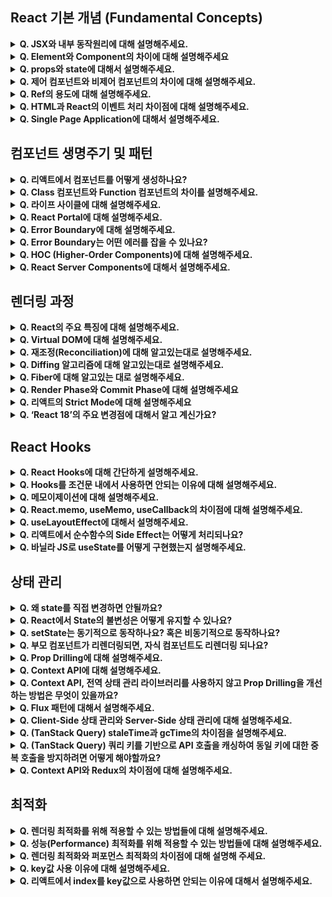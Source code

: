 ## React 기본 개념 (Fundamental Concepts)

<details><summary><strong>Q. JSX와 내부 동작원리에 대해 설명해주세요.</strong></summary>

- JSX는 JavaScript 코드 내에서 HTML과 유사한 마크업 문법을 사용할 수 있게 해주는 문법 확장입니다. UI 구조를 보다 직관적으로 작성하고 가독성을 높이는 데 도움을 줍니다.

1. 개발자가 JSX로 UI 코드를 작성하면, **Babel**과 같은 트랜스파일러가 이 JSX 코드를 **React.createElement() 함수 호출**로 변환합니다.
2. React.createElement() 함수는 **React 엘리먼트**라는 **JavaScript 객체**를 생성하여 반환합니다. 이 객체는 UI 구조에 대한 정보를 담고 있습니다.
3. React는 이 객체 정보를 사용하여 가상 DOM을 만들고, 실제 DOM과 비교하여 변경된 부분만 효율적으로 업데이트합니다.
</details>

<details><summary><strong>Q. Element와 Component의 차이에 대해 설명해주세요</strong></summary>

- 엘리먼트는 React App의 가장 작은 단위로, 화면에 보이는 것을 기술하는 JavaScript 객체입니다. 예를 들어 `<div>`나 `<MyComponent />` 같은 JSX 표현식은 결국 엘리먼트 객체로 변환됩니다.

  컴포넌트(Component)는 재사용 가능한 UI 로직과 구조를 캡슐화한 것으로, props라는 입력을 받아 특정 엘리먼트 트리를 생성하는 일종의 청사진입니다.

</details>

<details><summary><strong>Q. props와 state에 대해서 설명해주세요.</strong></summary>

- props는 부모 컴포넌트가 자식 컴포넌트에 인자로써 전달하는 데이터입니다. 일반적으로 자식 컴포넌트는 props를 수정할 수 없습니다.

  state는 컴포넌트 내부에서 관리되는 데이터입니다. state는 동적으로 변경될 수 있으며 변경 시 컴포넌트는 다시 렌더링되어 UI가 업데이트됩니다. state는 주로 사용자 입력이나 네트워크 요청이 응답에 따라 변하는 데이터를 관리할 때 사용합니다.

</details>

<details><summary><strong>Q. 제어 컴포넌트와 비제어 컴포넌트의 차이에 대해 설명해주세요.</strong></summary>

- 이 둘은 주로 리액트에서 폼(form) 요소의 값을 어떻게 다루냐의 차이입니다.

- **제어 컴포넌트**는 말 그대로 리액트 컴포넌트가 폼 요소의 값을 직접 제어하는 방식입니다.

  Input의 value 같은 것을 리액트 state랑 연결하고, 값이 바뀔 때마다 onChange 같은 이벤트 핸들러를 통해서 state를 업데이트 해주는 거죠. 이렇게 하면 리액트 state가 항상 최신 값을 가지고 있어서, 값 검증이나 조건부 로직 같은 걸 구현하기 좋습니다. 데이터 흐름이 명확해지죠.

- **비제어 컴포넌트**는 반대로, 폼 요소의 값을 DOM 자체에 맡겨두는 방식입니다.

  전통적인 HTML 방식과 비슷하죠. 리액트는 값의 변경을 직접 추적하지 않고, 필요할 때 ref를 사용해서 DOM에 직접 접근해서 값을 가져옵니다. 구현이 좀 더 간단할 수 있고, 파일 입력(input type="file")처럼 리액트가 값을 직접 제어하기 어려운 경우나, 아주 간단한 폼에서는 유용할 수 있습니다.

- 핵심은 "폼 데이터의 상태(값)를 누가 관리하느냐?" 인 것 같습니다. ‘제어’는 리액트 state가, ‘비제어’는 DOM이 관리하는 거죠.

  보통은 데이터 흐름을 명확하게 하고 제어하기 쉬워서 제어 컴포넌트를 더 자주 사용하는 편입니다.

</details>

<details><summary><strong>Q. Ref의 용도에 대해 설명해주세요.</strong></summary>

- Ref는 주로 **DOM 노드나 React 엘리먼트에 직접 접근해야 할 때** 사용합니다. ref. current 프로퍼티는 변경되어도 컴포넌트를 리렌더링시키지 않습니다. 타이머 ID처럼, 렌더링과 직접적인 관련은 없지만 컴포넌트 인스턴스 내에서 계속 유지되어야 하는 값을 저장하는 용도로도 사용됩니다. State와 달리 값이 변경되어도 화면이 다시 그려지지 않는다는 특징이 있습니다.

  사용예시: DOM 요소 크기,위치 측정, 포커스 관리, 타이머 등

</details>

<details><summary><strong>Q. HTML과 React의 이벤트 처리 차이점에 대해 설명해주세요.</strong></summary>

1. **이벤트 핸들러 전달 방식:**

- **HTML:** 문자열 형태로 JavaScript 코드를 전달합니다 (예: onclick="myFunction()").
- **React:** 함수 자체(함수 참조)를 중괄호 {} 안에 전달합니다 (예: onClick={myFunction}).

2. **이벤트 객체:**

- **React:** 브라우저 고유의 이벤트 객체가 아닌, **합성 이벤트(SyntheticEvent)** 객체를 핸들러에 전달합니다. 이는 브라우저 간의 이벤트 처리 방식 차이를 정규화하여 **크로스 브라우징 호환성**을 제공합니다.

3. **기본 동작 방지:** - **HTML:** 이벤트 핸들러에서 return false;를 사용하여 기본 동작(예: <a> 태그의 페이지 이동)을 막을 수 있습니다. - **React:** 반드시 **event.preventDefault()** 메서드를 명시적으로 호출해야 합니다. return false 방식은 동작하지 않습니다.
</details>

<details><summary><strong>Q. Single Page Application에 대해서 설명해주세요.</strong></summary>

- SPA는 **하나의 HTML 페이지**로 애플리케이션을 구성하고, 사용자의 상호작용에 따라 필요한 **데이터만 서버로부터 비동기적으로 받아와** 현재 페이지의 **일부분만 동적으로 업데이트**하는 방식의 웹 애플리케이션입니다.

- 장점

  - 페이지 전체 리로딩이 없어 빠르고 부드러운 화면 전환을 제공합니다.
  - 필요한 데이터만 주고받으므로 서버 트래픽이 줄어듭니다.

- 단점

  - 앱의 규모가 크면 첫 로딩 시 많은 리소스를 받아야 할 수 있습니다.
  - **검색 엔진 최적화 (SEO)가** 복잡할 수 있습니다.
  </details>

## 컴포넌트 생명주기 및 패턴

<details><summary><strong>Q. 리액트에서 컴포넌트를 어떻게 생성하나요?</strong></summary>

- 리액트 컴포넌트는 주로 두 가지 방식으로 생성합니다.

1. **함수 컴포넌트:** JavaScript 함수를 사용하여 만듭니다. props를 인자로 받고 JSX를 반환하며, Hook을 통해 상태와 생명주기 기능을 사용합니다.

2. **클래스 컴포넌트:** ES6 클래스를 사용하고 React.Component를 상속받아 만듭니다. render() 메서드에서 JSX를 반환하며, this.state와 생명주기 메서드를 사용합니다.
</details>

<details><summary><strong>Q. Class 컴포넌트와 Function 컴포넌트의 차이를 설명해주세요.</strong></summary>

- 과거에는 상태 관리나 라이프사이클을 관리하기 위해서는 클래스 컴포넌트 사용이 강제적이었지만, Hook이 등장하면서 함수형 컴포넌트가 클래스 컴포넌트의 모든 기능을 더 효율적이고 직관적이게 사용이 가능해졌습니다.

- 상태 관리 측면

  클래스형: `this.state`라는 객체 안에 상태를 선언해야합니다. 이벤트 핸들러와 같은 메서드를 사용할 시 this가 컴포넌트 인스턴스를 가리키지 않는 경우가 존재할 수 있어 불편함이 존재했습니다.

  함수형: `useState` 훅 하나로 직관적이고 간결한 사용이 가능합니다. 스코프 내에서 접근이 보장되기 때문에 편리한 개발이 가능합니다.

- 라이프사이클 측면

  클래스형: 라이프사이클 메서드를 통해서 생명주기를 관리하고, 로직이 각 메소드에 분산되어 코드를 추적하기 어려움이 존재합니다.

  함수형: `useEffect` 훅 하나로 마운트, 업데이트, 언마운트 시점의 작업을 다 처리할 수 있습니다. 관련 로직이 훅 하나에 응집되어 직관적인 코드가 완성됩니다.

- 성능 측면

  함수형 컴포넌트는 메모리 자원을 클래스형 컴포넌트보다 덜 사용하며, 빌드 사이즈 역시 더 작습니다.

</details>

<details><summary><strong>Q. 라이프 사이클에 대해 설명해주세요.</strong></summary>

- 라이프사이클은 컴포넌트가 생성되고, 업데이트되고, 소멸되기까지의 과정을 말합니다. 주로 클래스 컴포넌트에서 명시적인 메소드들을 통해 관리되었고, 함수 컴포넌트에서는 useEffect 훅을 통해 유사한 동작을 구현합니다.

- 모든 리액트 컴포넌트는 라이프 사이클이 있으며 `마운트` → `업데이트` → `언마운트`의 라이프 사이클을 갖습니다.

- **마운트**는 컴포넌트가 생성되는 시점으로, constructor → getDerivedStateFromProps → render → componentDidMount의 순서로 호출됩니다.

- **업데이트**는 컴포넌트가 업데이트 되는 시점으로, getDerivedStateFromProps → shouldComponentUpdate → render → getSnapshotBeforeUpdate → componentDidUpdate의 순서로 호출됩니다.

- **언마운트**는 컴포넌트가 화면에서 사라지는 시점을 의미하며, 컴포넌트가 화면에서 사라지기 직전에 componentWillUnmount가 호출됩니다.

</details>

<details><summary><strong>Q. React Portal에 대해 설명해주세요.</strong></summary>

- React Portal은 부모 컴포넌트의 DOM 계층 구조 바깥에 있는 다른 위치로 자식 컴포넌트를 렌더링할 수 있게 해주는 기능입니다.

  컴포넌트 계층 구조는 그대로 유지하지만, 실제 DOM 렌더링 결과는 document.body의 직속이나 특정 ID를 가진 다른 DOM 노드 아래에 배치할 수 있습니다.

  사용 예시: 모달, 툴팁, 팝업과 같이 부모 컴포넌트의 CSS 영향을 받지 않고, 최상단에 표시되어야 하는 UI를 구현할 때 유용합니다.

</details>

<details><summary><strong>Q. Error Boundary에 대해 설명해주세요.</strong></summary>

- 에러 바운더리는 React 컴포넌트로, 하위 컴포넌트 트리에서 발생하는 JavaScript 에러를 잡아내고, 이 에러로 인해 전체 애플리케이션이 중단되는 것을 방지하며, 대체 UI를 보여줄 수 있게 하는 메커니즘입니다.

- 구현은 클래스 컴포넌트로만 만들 수 있습니다. 하단 라이프사이클 메서드 중 하나 이상을 정의해야합니다.

- `getDerivedStateFromError`: 에러 발생 후 대체 UI를 렌더링하기 위해 상태를 업데이트하는 데 사용됩니다. (렌더 단계에서 호출)

- `componentDidCatch`: 에러 정보를 로깅하는 등의 **부수 효과(side effect)**를 처리하는 데 사용됩니다. (커밋 단계에서 호출)
</details>

<details><summary><strong>Q. Error Boundary는 어떤 에러를 잡을 수 있나요?</strong></summary>

- React가 컴포넌트 트리를 만들고, 화면에 그리는 과정 중에 발생하는 에러를 주로 처리합니다.

  이벤트 핸들러 내부의 에러, 비동기 코드, 서버 사이드 렌더링 중 발생한 에러, 에러 바운더리 컴포넌트 자체에서 발생한 에러는 잡지 못합니다. 이벤트 핸들러등은 try catch 구문을 사용하여 에러를 처리해야 합니다.

</details>

<details><summary><strong>Q. HOC (Higher-Order Components)에 대해 설명해주세요.</strong></summary>

- HOC는 **컴포넌트를 인자로 받아서, 새로운 컴포넌트를 반환하는 함수**입니다.

  **주된 목적**은 여러 컴포넌트에서 **반복되는 로직을 재사용**하기 위해서입니다. 예를 들어, 특정 데이터 fetching 로직, 로그인 여부 확인 같은 인증 로직, 로깅 또는 스타일링 추가와 같은 상황에서 사용합니다.

  이런 공통 로직을 HOC 안에 구현해두고, 이 로직이 필요한 컴포넌트를 HOC 함수로 감싸주면, HOC가 해당 로직을 처리하고 원본 컴포넌트에게 필요한 props를 전달하거나 렌더링을 제어하는 방식으로 동작합니다.

- **장점**은 로직을 한 곳에서 관리할 수 있어서 **코드 중복을 줄이고 유지보수성을 높일 수 있다**는 점입니다.

- 다만 요즘에는 커스텀 훅이 HOC가 하던 많은 역할을 대체하고 있습니다. 훅이 HOC보다 좀 더 직관적이고 컴포넌트 트리가 깊어지는 문제("Wrapper Hell")를 피할 수 있어서 선호되는 경향이 있습니다.

</details>

<details><summary><strong>Q. React Server Components에 대해서 설명해주세요.</strong></summary>

- React Server Components는 서버에서만 렌더링되고, 렌더링에 필요한 자바스크립트 코드가 클라이언트로 전송되지 않는 컴포넌트입니다.

1. 서버 컴포넌트 자체의 코드는 브라우저로 가지 않기 때문에, 클라이언트 측 자바스크립트 번들 크기를 크게 줄여 **초기 로딩 성능을 향상**시킵니다.
2. 서버에서 실행되므로, 별도의 API를 만들지 않고도 데이터베이스나 파일 시스템, 내부 서비스 등에 **직접 접근**하여 데이터를 가져올 수 있습니다. 데이터 fetching 로직이 간결해집니다.
3. 서버 컴포넌트는 주로 데이터 fetching이나 정적인 구조를 담당하고, 상태 관리나 이벤트 처리, 브라우저 API 사용이 필요한 부분은 클라이언트 컴포넌트가 담당하도록 역할을 분담할 수 있습니다.

- 서버 컴포넌트는 **서버 렌더링의 장점을 극대화**하면서 클라이언트 컴포넌트와 조합하여 **애플리케이션 성능과 개발 경험을 개선**하기 위한 기술입니다. Next.js 같은 프레임워크에서 적극적으로 활용되고 있습니다.

</details>

## 렌더링 과정

<details><summary><strong>Q. React의 주요 특징에 대해 설명해주세요.</strong></summary>

- React는 UI를 만들기 위한 JavaScript 라이브러리입니다.

  React는 스스로 상태를 관리하는 캡슐화된 컴포넌트를 조합해 복잡한 UI를 만들 수 있도록 지원하며, 데이터가 변경됨에 따라 적절한 컴포넌트만 효율적으로 갱신하고 렌더링합니다.

  **React**의 큰 특징으로는 **Virtual DOM** 개념과, **단방향 데이터 흐름**이 있습니다.

  **Virtual DOM**은 Real DOM의 in-memory 표현으로, UI 표현은 메모리에 저장되며, Real DOM과 동기화됩니다.

  **단방향 데이터 바인딩**은 데이터가 기본적으로 위에서 아래로, 즉 부모 컴포넌트에서 자식 컴포넌트로 한 방향으로만 흐르는 것입니다. 이 데이터는 주로 **props**를 통해 전달됩니다.

- (꼬리질문) 라이브러리와 프레임워크의 차이점을 설명해주세요.

  라이브러리와 프레임워크의 차이는 제어 흐름에 대한 주도권이 누구 또는 어디에 있는가에 있습니다.

  프레임워크는 전체적인 흐름을 자체적으로 가지고 있으며, 프로그래머는 그 안에 필요한 코드를 작성합니다.

  반면, 라이브러리는 프로그래머가 흐름에 대해 제어를 하며 필요한 상황에 가져다 쓸 수 있습니다.

</details>

<details><summary><strong>Q. Virtual DOM에 대해 설명해주세요.</strong></summary>

- Virtual DOM(가상돔)은 실제 브라우저의 DOM(Document Object Model)에 대응하는 **가벼운 복사본**을 인메모리로 만들어두고 사용하는 개념입니다.

  왜 사용하냐면, 웹 애플리케이션에서 상태가 변경될 때마다 실제 DOM을 직접 조작하는 것은 생각보다 비용이 많이 들고 성능 저하를 일으킬 수 있습니다. 특히 변경이 잦을 경우 브라우저가 Reflow와 Repaint를 계속 반복해야 해서 느려지기 쉽습니다.

  가상돔을 생성하면 이전 가상돔과 현재 가상돔을 diffing 알고리즘을 사용해 비교한 뒤 변경된 부분들을 찾아내고 한번에 실제 돔에 적용시키는 방식으로 효율적으로 렌더링합니다. 이 과정을 재조정(Reconciliation)이라고 합니다.

</details>

<details><summary><strong>Q. 재조정(Reconciliation)에 대해 알고있는대로 설명해주세요.</strong></summary>

- 재조정(Reconciliation)은 React가 가상 DOM을 사용하여 실제 DOM을 효율적으로 업데이트하는 과정입니다.

  상태나 props가 변경되면, React는 새로운 가상 DOM 트리를 생성하고 이전 트리와 비교합니다. 이 diffing 알고리즘을 통해 최소한의 변경사항만을 감지하여 실제 DOM에 적용함으로써 성능을 최적화합니다.

</details>

<details><summary><strong>Q. Diffing 알고리즘에 대해 알고있는대로 설명해주세요.</strong></summary>

- Diffing 알고리즘은 React가 **이전 가상 DOM 트리와 새로운 가상 DOM 트리를 비교**하여 실제 DOM에 어떤 변경사항을 적용해야 할지 결정하는 알고리즘입니다.

- React는 효율성을 위해 몇 가지 간단한 규칙을 사용합니다.

1. **다른 타입의 엘리먼트**는 하위 트리까지 모두 새로 만듭니다.
2. **같은 타입의 DOM 엘리먼트**는 속성만 비교하고 업데이트합니다.
3. **리스트 형태의 자식**을 비교할 때는 **key prop**을 사용하여 각 엘리먼트의 변경, 추가, 제거 여부를 효율적으로 파악합니다.
</details>

<details><summary><strong>Q. Fiber에 대해 알고있는 대로 설명해주세요.</strong></summary>

- React Fiber는 React의 핵심 알고리즘인 재조정(Reconciliation) 알고리즘을 재구현한 것입니다. 각 컴포넌트를 Fiber라는 작업 단위로 나누어 처리하는 것이 핵심입니다.

- 기존 문제

  이전 버전의 React(Stack Reconciler)는 재조정 과정이 동기적(Synchronous)이고 중단될 수 없었습니다. 이 때문에 복잡한 컴포넌트 트리를 업데이트할 때, 렌더링 작업이 메인 스레드를 오랫동안 점유하여 애니메이션 끊김이나 사용자 입력 반응 지연 같은 성능 문제가 발생할 수 있었습니다.

- 작동 방식

1. 렌더링 작업을 작은 단위로 나누어 처리하고, 필요에 따라 작업을 중단, 재개, 또는 우선순위를 변경할 수 있게 합니다.
2. 전체 작업을 한 번에 끝내는 것이 아니라, 여러 프레임에 걸쳐 작업을 분할하여 실행할 수 있습니다. 이를 통해 메인 스레드를 차단하지 않고 부드러운 사용자 경험을 제공합니다.
</details>

<details><summary><strong>Q. Render Phase와 Commit Phase에 대해 설명해주세요</strong></summary>

- **Render Phase**에서는 React가 컴포넌트를 호출해서 어떤 변경사항이 필요한지 계산합니다. 즉, 이전 렌더 결과와 비교해서 DOM에 어떤 변화를 주어야 할지 결정하는 단계입니다. 중요한 것은 이 단계에서는 부수 효과(Side Effect)가 없어야 합니다. 순수해야 하죠. Strict Mode가 함수를 두 번 호출하는 이유도 이 단계의 순수성을 검증하기 위함입니다.

- **Commit Phase**는 Render Phase에서 계산된 변경사항들을 실제 DOM에 적용하는 단계입니다. 여기서 DOM 노드가 추가, 수정, 삭제됩니다. 이 단계는 중단될 수 없습니다. 한번 시작하면 끝까지 실행되어야 UI의 일관성이 보장됩니다. 클래스 컴포넌트의 생명주기 메서드나, 함수형 컴포넌트의 useEffect 훅의 실제 실행 및 클린업 함수 호출이 이 단계에서 이루어집니다. 부수 효과는 주로 이 단계에서 실행하게 됩니다.

- 요악하자면, Render Phase는 변경사항을 계산하는 단계이고, Commit Phase는 계산된 결과를 실제 DOM에 적용하는 단계입니다.

</details>

<details><summary><strong>Q. 리액트의 Strict Mode에 대해 설명해주세요</strong></summary>

- Strict Mode는 개발 환경에서 잠재적인 문제를 미리 발견하도록 도와주는 리액트의 도구입니다. 일종의 '검사기' 같은 역할이라고 생각하시면 됩니다.

- 주요 기능 중 하나는, 일부 함수들을 **의도적으로 두 번 호출**하는 것입니다. 예를 들어, 컴포넌트의 렌더링 단계나 useState의 업데이트 함수 등을 두 번 실행해서, 개발자가 예상치 못한 부수 효과(side effects)를 쉽게 찾도록 도와줍니다. 만약 함수가 순수하다면, 두 번 실행해도 최종 결과는 동일할 것이고, 외부에도 아무런 영향을 미치지 않을 겁니다.

  그 외에도 오래된 API 사용이나 안전하지 않은 생명주기 메서드 사용 등에 대한 **경고**를 콘솔에 보여줍니다.

</details>

<details><summary><strong>Q. ‘React 18’의 주요 변경점에 대해서 알고 계신가요?</strong></summary>

- React 18의 가장 핵심적인 변화는 **동시성(Concurrency)** 도입입니다. 이를 통해 React는 여러 상태 업데이트를 동시에 처리하고, 렌더링 중에도 사용자 입력에 반응할 수 있어 **사용자 경험이 크게 향상**되었습니다.

- **자동 배치(Automatic Batching):** 여러 상태 업데이트를 자동으로 묶어 처리하여 불필요한 리렌더링을 줄여 **성능을 개선**합니다. 이전에는 이벤트 핸들러 내에서만 가능했지만 이제 Promise, setTimeout 등에서도 기본 적용됩니다.
- **startTransition, useTransition:** 긴 렌더링을 유발하는 업데이트를 '전환(Transition)'으로 표시하여, 급한 업데이트(예: 입력)가 중간에 끼어들 수 있도록 하여 **UI 반응성을 유지**합니다.
- **createRoot:** React 18의 동시성 기능을 사용하기 위한 새로운 진입점입니다.
</details>

## React Hooks

<details><summary><strong>Q. React Hooks에 대해 간단하게 설명해주세요.</strong></summary>

- React Hooks는 클래스 컴포넌트를 작성하지 않고도 함수 컴포넌트 안에서 상태(state)를 관리하고 생명주기(lifecycle) 기능 등을 사용할 수 있게 해주는 함수들입니다.

</details>

<details><summary><strong>Q. Hooks를 조건문 내에서 사용하면 안되는 이유에 대해 설명해주세요.</strong></summary>

- 리액트에서 훅은 호출되는 순서에 의존하는데, 그 이유는 state가 자바스크립트의 클로저를 이용하여 구현되었기 때문입니다. 클로저 내에서는 해당 state의 Index를 기록하고, 이 Index 값을 추적할 수 있도록 배열 내에서 상태값들을 관리합니다.

- 따라서, 호출 순서가 바뀔 가능성이 있는 반복문, 조건문, 중첩 함수 내에서 훅을 사용하면 에러가 발생할 수 있습니다.

</details>

<details><summary><strong>Q. 메모이제이션에 대해 설명해주세요.</strong></summary>

- 메모이제이션(Memoization)은 최적화 기법 중 하나입니다.

- 동일한 입력에 대해 동일한 결과를 반환하는 함수의 실행 결과를 **저장**했다가, 나중에 동일한 입력이 들어오면 다시 계산하지 않고 **저장된 결과를 바로 반환**하는 방식입니다. 주로 불필요한 연산이나 렌더링을 줄여 **성능을 향상**시키기 위해 사용됩니다.

</details>

<details><summary><strong>Q. React.memo, useMemo, useCallback의 차이점에 대해 설명해주세요.</strong></summary>

- 셋 다 메모이제이션을 통해 성능을 최적화합니다. React.memo는 HOC로 컴포넌트를 감싸 props가 바뀌지 않으면 리렌더링을 방지하고, useMemo는 계산 비용이 큰 값을 메모이제이션하며, useCallback은 동일한 함수 인스턴스를 유지해 불필요한 리렌더링을 줄입니다.

</details>

<details><summary><strong>Q. useLayoutEffect에 대해서 설명해주세요.</strong></summary>

- useEffect: 렌더링 결과가 화면에 그려진 후 (paint 이후)에 비동기적으로 실행됩니다. 브라우저 렌더링을 블록하지 않습니다.
  - ex: 네트워크 요청, DOM 접근, 비동기 작업 등
- useLayoutEffect: 렌더링 결과가 paint되기 전 동기적으로 실행됩니다. 브라우저 페인팅이 지연될 수 있습니다. - ex) DOM 직접 조작, 성능 모니터링, 애니메이션 구현, 레이아웃을 먼저 읽어 flicker 방지
</details>

<details><summary><strong>Q. 리액트에서 순수함수의 Side Effect는 어떻게 처리되나요?</strong></summary>

- React 컴포넌트 자체는 순수 함수처럼 동작하는 것을 지향합니다. 즉, 동일한 props와 state에 대해 항상 동일한 UI를 렌더링해야 합니다. Side Effect가 발생하는 API 호출, 구독 설정, DOM 직접 조작 등은 렌더링 과정에서 직접 수행하면 안 됩니다.

  React에서는 이러한 Side Effect를 처리하기 위해 주로 **useEffect Hook**을 사용합니다. useEffect는 컴포넌트 렌더링이 완료된 **이후**에 비동기적으로 실행됩니다. 이를 통해 렌더링 자체는 순수하게 유지하면서, 필요한 Side Effect를 수행할 수 있습니다.

</details>

<details><summary><strong>Q. 바닐라 JS로 useState를 어떻게 구현했는지 설명해주세요.</strong></summary>

- useState의 핵심 로직을 구현하기 위해서는 클로저를 활용합니다.

1. 함수 외부 스코프에 상태값을 저장할 배열(`states`)와 현재 상태의 인덱스(`currentStateIndex`)를 둡니다.
2. 훅이 호출될 시에 `currentStateIndex`를 사용하여 `states` 배열에서 해당 상태값을 찾거나 초기화합니다.
3. 상태값을 변경하는 `setState`를 내부 함수로 정의합니다. 이 함수는 클로저를 통해 자신이 관리할 상태의 `index`를 기억합니다.
4. `setState`는 `states` 배열의 해당되는 `index` 값을 업데이트하고, 리렌더링을 트리거합니다. (컴포넌트 재호출)
5. `[value, setter]` 를 반환하고, 다음 `useState` 호출을 대비하여 `currentStateIndex`를 증가시킵니다.

</details>

## 상태 관리

<details><summary><strong>Q. 왜 state를 직접 변경하면 안될까요?</strong></summary>

- React가 상태 변화를 감지하고 화면을 리렌더링(re-render) 하도록 알려주기 위해서입니다. state 객체를 직접 수정하면 React는 변화를 알 수 없어 UI가 업데이트되지 않습니다.

  또한, React는 성능 최적화를 위해 여러 setState 호출을 하나로 묶어서(batching) 처리하는 경우가 많습니다. setState를 사용해야 React가 이러한 최적화 과정을 관리하고 상태 업데이트 시점을 제어할 수 있습니다. 직접 수정하면 이런 최적화가 불가능하고 예측 불가능한 동작을 유발할 수 있습니다.

</details>

<details><summary><strong>Q. React에서 State의 불변성은 어떻게 유지할 수 있나요?</strong></summary>

- 가장 중요한 원칙은 기존 상태 객체나 배열을 직접 수정하지 않는 것입니다.

  React는 상태의 참조(주소값)가 변경되었는지를 비교해서 리렌더링 여부를 결정하는 경우가 많기 때문에, 원본을 직접 수정하면 변경을 제대로 감지하지 못할 수 있습니다. 그래서 상태를 업데이트할 때는 항상 새로운 객체나 배열을 만들어서 반환하는 방식으로 불변성을 유지합니다.

- **객체(Object)의 경우**

  - 주로 스프레드 문법을 사용합니다. 기존 객체의 속성들을 그대로 복사해서 새로운 객체를 만들고, 변경하고 싶은 속성만 새 값으로 덮어쓰는 방식입니다.
  - `setState(prevState => ({ ...prevState, keyToUpdate: newValue }));`

- **배열(Array)의 경우**

  - push, pop, splice처럼 원본 배열을 직접 수정하는 메서드 대신, 새로운 배열을 반환하는 메서드를 사용합니다.
  - `setState(prevArray => [...prevArray, newItem]);`
  </details>

<details><summary><strong>Q. setState는 동기적으로 동작하나요? 혹은 비동기적으로 동작하나요?</strong></summary>

- setState는 비동기적으로 동작합니다. 하지만 비동기 함수는 아닙니다.

  그 이유는 리액트의 리렌더링이 가상돔을 사용하여 비동기적으로 작동하기 때문입니다.

  이는 리액트의 Fiber와 밀접한 관련이 있습니다.

  fiber architecture는 재조정 알고리즘을 구현할 때, 변경된 부분을 찾고, 실제 돔에 변경사항하는 작업을 나누어 진행합니다.

  그런데, 이 과정을 동기적으로 진행한다면, 메인스레드가 차단되고, 이는 프레임 드롭이나 응답지연으로 이어지기 때문에 UX를 저해하게 됩니다.

</details>

<details><summary><strong>Q. 부모 컴포넌트가 리렌더링되면, 자식 컴포넌트도 리렌더링 되나요?</strong></summary>

- 기본적으로 부모 컴포넌트가 리렌더링되면 자식 컴포넌트도 함께 리렌더링됩니다.

  React는 부모의 상태나 props가 변경되어 리렌더링이 발생하면, 해당 부모가 반환하는 모든 자식 컴포넌트에게도 변경 사항이 전파될 수 있다고 가정하고 다시 렌더링을 시도합니다.

<details><summary><strong>꼬리질문: 자식 컴포넌트의 리렌더링을 방지하는 방법은 무엇이 있을까요? (최적화)</strong></summary>

- `React.memo`를 사용하여 자식 컴포넌트를 감싸주면, props가 변경되지 않았을 때 리렌더링을 방지할 수 있습니다.

</details>

</details>

<details><summary><strong>Q. Prop Drilling에 대해 설명해주세요.</strong></summary>

- Prop Drilling은 상위 컴포넌트의 상태나 데이터를 오직 하위 컴포넌트에 전달할 목적으로, 중간의 여러 컴포넌트를 거쳐 props를 전달하는 패턴을 말합니다.

  문제점은 해당 데이터가 필요 없는 중간 컴포넌트들도 props를 받아서 넘겨줘야 하므로, 코드가 복잡해지고 유지보수가 어려워진다는 것입니다.

  해결 방법으로는 Context API나 상태 관리 라이브러리(Redux, Zustand 등)를 사용하여 데이터를 필요한 컴포넌트에서 직접 접근하도록 하는 것이 일반적입니다.

</details>

<details><summary><strong>Q. Context API에 대해 설명해주세요.</strong></summary>

- Context API는 React 컴포넌트 트리 안에서 데이터를 전역적으로 간주하고 쉽게 공유할 수 있도록 도와주는 기능입니다.

  Context API는 상태 관리 라이브러리를 완전히 대체할 수 없습니다. 너무 자주 변경되는 데이터를 Context로 관리하면 해당 Context를 사용하는 모든 컴포넌트가 리렌더링될 수 있어 성능 문제가 발생할 수 있습니다.

  적절한 사용 예시: 테마, 언어 설정, 사용자 인증 정보

<details><summary><strong>꼬리질문: Context API와 상태 관리 라이브러리(Redux, Zustand)와의 비교를 더 자세히 말해주세요.</strong></summary>

- Context의 값이 변경되면 해당 Context를 구독하는 모든 컴포넌트가 기본적으로 리렌더링 됩니다. 이 경우 리렌더링이 많이 발생하여 성능에 부정적 영향을 미칠 수 있는데, Redux와 같은 상태관리 라이브러리는 `useSelector` 등을 통해서 상태의 특정 부분만 구독하고, 부분적으로 변경에 대응하도록 최적화할 수 있습니다.

- Context API는 주로 데이터 전달에만 초점을 맞춘 간단한 기능이지만, 상태 관리 라이브러리는 미들웨어를 통한 비동기 처리, 로직 분리 및 DevTools 지원과 같은 복잡한 상태 관리를 체계적으로 관리하도록 다양한 기능과 패턴이 제공됩니다.

</details>

</details>

<details><summary><strong>Q. Context API, 전역 상태 관리 라이브러리를 사용하지 않고 Prop Drilling을 개선하는 방법은 무엇이 있을까요?</strong></summary>

- 컴포넌트 합성 (Component Composition) 패턴을 사용하는 방법이 있습니다.

  데이터를 필요한 하위 컴포넌트를 상위 컴포넌트에서 직접 생성하여 children prop이나 다른 이름의 prop으로 내려주는 방식입니다. 중간 컴포넌트는 데이터를 알 필요 없이 그냥 전달받은 컴포넌트(children)를 렌더링합니다.

- 예시

  `<Page user={user} avatar={<Avatar user={user} />} />`

  `<Page layout={<Sidebar user={user} />} />` 처럼 레이아웃 자체를 넘겨주는 방식입니다.

  컴포넌트 합성 패턴은 간단하고 React의 기본 원리에 충실합니다. 특정 UI 구조에 효과적입니다. 단점으로는, 상위 컴포넌트에서 하위 컴포넌트 구조를 미리 다 정의하고 조합해야 하므로, 상위 컴포넌트의 렌더 로직이 매우 길고 복잡해질 수 있습니다.

<details><summary><strong>꼬리질문: '컴포넌트 합성 패턴 도입 vs 상태관리 라이브러리' 선택의 기준을 어떻게 할 것인가요?</strong></summary>

- 간단하고 지역적인 상태 전달 문제는 컴포넌트 합성으로 해결하고, 복잡하고 전역적인 상태 관리, 빈번한 업데이트, 고급 기능이 필요하다면 상태 관리 라이브러리나 Context API를 상황에 맞게 도입하는 것을 고려합니다.

</details>

</details>

<details><summary><strong>Q. Flux 패턴에 대해서 설명해주세요.</strong></summary>

- Flux 패턴은 아키텍처 패턴 중 하나로써, 'Action → Dispatcher → Store → View' 순서의 단방향 데이터 흐름을 통해 데이터 흐름을 예측 가능하고 관리하기 쉽게 해줍니다.

</details>

<details><summary><strong>Q. Client-Side 상태 관리와 Server-Side 상태 관리에 대해 설명해주세요.</strong></summary>

- **클라이언트 사이드 상태 관리**는 사용자의 브라우저 환경 내에서 관리되는 상태를 의미합니다. 주로 UI의 표시 여부, 사용자의 입력 값, 테마 설정 등과 같이 해당 사용자의 인터페이스 경험에 직접적으로 관련된 상태들이 여기에 해당합니다. 이 상태는 일반적으로 일시적이며, 페이지를 새로고침하면 초기화될 수 있습니다. 주된 목적은 즉각적인 UI 반응성과 사용자 경험 향상입니다.

- **서버 사이드 상태 관리**는 서버, DB에 있는 실제 데이터를 관리하는 것입니다. 사용자 계정 정보, 게시글 내용, 상품 목록 등 여러 사용자가 공유하거나 영구적으로 보존되어야 하는 데이터가 이에 해당합니다. 프론트엔드 입장에서 이 데이터를 가져오고(fetching), 캐싱하며, 최신 상태로 동기화하고, 필요시 업데이트 요청을 보내는 작업을 포함합니다. 최근에는 TanStack Query나 SWR과 같은 라이브러리를 사용하여 비동기적인 서버 상태를 효율적으로 관리하는 추세입니다. 이 라이브러리들은 로딩 및 에러 상태 처리, 캐싱, 데이터 동기화 등의 복잡한 로직을 간편하게 구현하도록 돕습니다.

</details>

<details><summary><strong>Q. (TanStack Query) staleTime과 gcTime의 차이점을 설명해주세요.</strong></summary>

- staleTime은 가져온 데이터가 '신선하다'고 판단하는 시간입니다. 이 시간이 지나면 데이터는 '오래된(stale)' 상태가 되어서, 다음에 필요할 때 백그라운드에서 다시 가져오려고 시도합니다. 기본값은 0초입니다.

- gcTime은 'Garbage Collection Time'의 약자인데요, 쿼리가 **'비활성(inactive)' 상태**가 된 후 캐시에서 얼마 동안 데이터를 유지할지를 정하는 시간입니다. 즉, 아무 컴포넌트도 해당 데이터를 사용하지 않을 때, 이 gcTime이 지나면 캐시에서 완전히 제거됩니다. 기본값은 5분입니다.

- 핵심 차이는, staleTime은 데이터의 **신선도**와 **재요청 시점**에 관한 것이고, gcTime은 **사용하지 않는 데이터**의 **캐시 유지 시간**과 **제거 시점**에 관한 것입니다.

</details>

<details><summary><strong>Q. (TanStack Query) 쿼리 키를 기반으로 API 호출을 캐싱하여 동일 키에 대한 중복 호출을 방지하려면 어떻게 해야할까요?</strong></summary>

-

</details>

<details><summary><strong>Q. Context API와 Redux의 차이점에 대해 설명해주세요.</strong></summary>

- 둘 다 상태 관리, 특히 props drilling을 피하기 위해 사용한다는 공통점이 있습니다.

- **Context API**는 리액트에 **내장**된 기능입니다. 비교적 **간단한 상태**나 테마, 로그인 정보처럼 자주 바뀌지 않는 데이터를 전역적으로 공유할 때 사용하기 편리합니다. 하지만 Context 값이 변경되면 이걸 사용하는 모든 컴포넌트가 리렌더링될 수 있어서, 복잡한 상태 관리 시에는 성능 이슈에 조금 더 신경 써야 할 수 있습니다.

- **Redux**는 **별도의 라이브러리**입니다. 더 **크고 복잡한 애플리케이션**의 상태를 **예측 가능**하게 관리하는 데 강점이 있습니다. 미들웨어를 통한 비동기 처리나 Redux DevTools 같은 강력한 개발 도구를 지원하는 것이 큰 장점입니다. 또한, useSelector 등을 통해 필요한 상태만 구독해서 불필요한 리렌더링을 막는 데 더 최적화되어 있습니다.

- 요약하자면, **Context API**는 **간편함**과 **내장 기능**이라는 장점이 있고, **Redux**는 **크고 복잡한 상태**를 **체계적이고 효율적으로 관리**하며 **강력한 개발 도구**를 지원하는 데 더 강점이 있다고 생각합니다.

</details>

## 최적화

<details><summary><strong>Q. 렌더링 최적화를 위해 적용할 수 있는 방법들에 대해 설명해주세요.</strong></summary>

- 가장 중요한 건 **불필요한 리렌더링을 줄이는 것**이라고 생각합니다. 크게 몇 가지 방법이 있는데요,

  React.memo, useCallback, useMemo와 같이 메모이제이션을 하는 방법이 존재하고,

  관련 있는 상태는 가깝게 배치하고, 너무 많은 컴포넌트가 하나의 거대한 상태 객체에 의존하지 않도록 분리하는 것이 좋습니다. 불필요한 상태 업데이트가 전파되는 것을 막을 수 있습니다.

  리스트 아이템을 렌더링할 때는 각 아이템에 고유하고 안정적인 key prop을 꼭 지정해야 합니다. React가 변경된 아이템을 효율적으로 식별하고 업데이트하는 데 도움이 됩니다.

<details><summary><strong>꼬리질문: 리스트 아이템에만 key prop을 지정하는 것이 좋나요?</strong></summary>

- 리스트가 아닌 경우 컴포넌트 타입과 트리에서의 위치를 보고 컴포넌트의 고유성을 판단합니다.

  리스트인 경우 아이템의 순서가 바뀌거나, 추가/삭제될 가능성이 높기 때문에 위치만으로는 안정적으로 추적이 어렵습니다. 따라서 고유한 key를 명시적으로 부여하여 변경을 추적하도록 돕는 것입니다.

- 다만 리스트가 아닌 경우에도 key prop을 부여하는 것이 가능합니다. 주로 이 방법은 완전히 새로운 컴포넌트 인스턴스로 교체하고 싶을 때 사용합니다.

  예를 들어, 사용자 프로필 페이지에서 다른 사용자의 프로필로 전환될 때 key를 사용자 ID로 설정하면, 프로필 컴포넌트가 완전히 새로 렌더링되어 이전 사용자의 상태가 남지 않게 할 수 있습니다.

</details>

</details>

<details><summary><strong>Q. 성능(Performance) 최적화를 위해 적용할 수 있는 방법들에 대해 설명해주세요.</strong></summary>

- **불필요한 작업을 줄이고**, **초기 로딩 속도를 개선**하며, **리소스 사용을 효율화**하는 것이 React 성능 최적화의 핵심이라고 생각합니다.

1. 코드 스플리팅을 통해 초기 로딩 속도를 크게 개선할 수 있습니다. React.lazy와 Suspense를 사용해서 컴포넌트를 필요할 때만 로드하는 방식입니다. 이렇게 하면 초기 로딩 시 필요한 코드의 양이 감소합니다.
2. webpack-bundle-analyzer 같은 도구를 사용해서 번들 파일에 어떤 라이브러리가 많은 용량을 차지하는지 분석하고, 더 가벼운 대체 라이브러리를 사용하거나 꼭 필요한 부분만 가져오도록 코드를 수정할 수 있습니다.
3. 웹 페이지 로딩 속도에 큰 영향을 미치는 이미지 파일의 크기를 줄이고, WebP와 같은 최신 포맷을 사용하며, 지연 로딩(Lazy Loading)을 적용하는 것도 중요합니다.
</details>

<details><summary><strong>Q. 렌더링 최적화와 퍼포먼스 최적화의 차이점에 대해 설명해 주세요.</strong></summary>

- **렌더링 최적화**는 React가 화면을 그리는 과정, 즉 **UI를 업데이트하는 과정 자체를 효율화**하는 데 좀 더 초점을 맞춥니다.

- **퍼포먼스 최적화**는 좀 더 **포괄적인 개념**이라고 생각합니다. 렌더링 최적화를 **포함**해서, 애플리케이션의 전반적인 성능, 즉 **사용자가 느끼는 속도와 반응성**을 개선하기 위한 모든 활동을 의미합니다. 여기에는 앞서 말씀드린 렌더링 최적화 외에도, **초기 로딩 속도 개선, 데이터 로딩 및 처리 효율화**, **메모리 사용량 최적화, 자바스크립트 실행 시간 단축 등이 있습니다.**

- 간단히 말해, **렌더링 최적화는 퍼포먼스 최적화라는 큰 목표를 달성하기 위한 중요한 방법 중 하나**라고 생각합니다. 퍼포먼스 최적화는 렌더링뿐만 아니라 로딩, 데이터 처리 등 애플리케이션 전반의 성능을 다루는 더 넓은 범위의 개념입니다.

</details>

<details><summary><strong>Q. key값 사용 이유에 대해 설명해주세요.</strong></summary>

- React가 리스트(배열) 형태의 자식 요소들을 렌더링할 때 key prop을 권장하는 주된 이유는 Reconciliation 과정에서 각 요소를 효율적으로 식별하고 추적하기 위해서입니다.

  리스트 아이템이 추가, 삭제, 또는 재정렬될 때, key가 없으면 React는 단순히 index만으로 비교하여 어떤 요소가 변경되었는지 정확히 파악하기 어렵습니다. 이는 불필요한 DOM 조작이나 컴포넌트 재생성을 유발하여 성능 저하로 이어질 수 있습니다.

  하지만 각 요소에 **고유하고 안정적인 key**를 제공하면, React는 key를 통해 이전 트리와 새 트리의 요소들을 정확히 매칭하여 최소한의 변경만으로 DOM을 업데이트할 수 있게 됩니다. 이는 성능 최적화에 매우 중요합니다.

</details>

<details><summary><strong>Q. 리액트에서 index를 key값으로 사용하면 안되는 이유에 대해서 설명해주세요.</strong></summary>

- index를 key로 사용하면 배열의 항목이 **추가, 삭제, 또는 재정렬**될 때 문제가 발생합니다.

  React는 key를 통해 각 요소를 식별하는데, index는 항목의 내용과 관계없이 위치에 따라 변경됩니다. 이 때문에 React가 변경 사항을 잘못 해석하여, 불필요하게 DOM을 업데이트하거나 컴포넌트의 **상태가 꼬이는 문제**가 발생할 수 있습니다. 이는 **성능 저하** 및 **예측 불가능한 버그**로 이어질 수 있습니다.

  따라서 각 항목을 고유하게 식별할 수 있는 **안정적인 값**을 key로 사용하는 것이 좋습니다.

</details>
